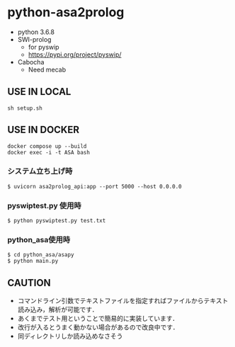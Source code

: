 # python-asa2prolog

- python 3.6.8
- SWI-prolog
  - for pyswip
  - https://pypi.org/project/pyswip/
- Cabocha
  - Need mecab

## USE IN LOCAL

```
sh setup.sh
```

## USE IN DOCKER

```
docker compose up --build
docker exec -i -t ASA bash
```

### システム立ち上げ時

```
$ uvicorn asa2prolog_api:app --port 5000 --host 0.0.0.0
```

### pyswiptest.py 使用時

```
$ python pyswiptest.py test.txt
```

### python_asa使用時

```
$ cd python_asa/asapy
$ python main.py
```

## CAUTION
- コマンドライン引数でテキストファイルを指定すればファイルからテキスト読み込み，解析が可能です．
- あくまでテスト用ということで簡易的に実装しています．
- 改行が入るとうまく動かない場合があるので改良中です．
- 同ディレクトリしか読み込めなさそう